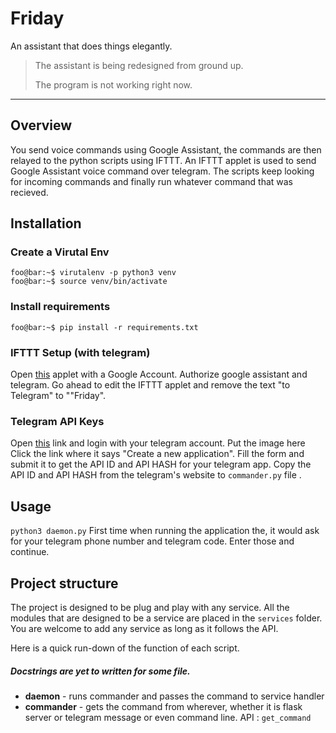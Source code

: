 # Friday
An assistant that does things elegantly.


> The assistant is being redesigned from ground up.
>
> The program is not working right now.


<hr/>

## Overview
You send voice commands using Google Assistant, the commands are then relayed to the python scripts using IFTTT. An IFTTT applet is used to
send Google Assistant voice command over telegram. 
The scripts keep looking for incoming commands and finally run whatever
command that was recieved.

## Installation 
### Create a Virutal Env
```console
foo@bar:~$ virutalenv -p python3 venv
foo@bar:~$ source venv/bin/activate
```

### Install requirements
```console
foo@bar:~$ pip install -r requirements.txt
```


### IFTTT Setup (with telegram)
Open [this](https://ifttt.com/applets/71095871d-if-you-say-pirate-popular-then-send-message-to-private-chat-with-ifttt) applet with a Google Account. Authorize google assistant and telegram. Go ahead to edit the IFTTT applet and remove the text "to Telegram" to ""Friday".

### Telegram API Keys
Open [this](my.telegram.org) link and login with your telegram account.
Put the image here
Click the link where it says "Create a new application". Fill the form and submit it to get the API ID and API HASH for your telegram app. Copy the API ID and API HASH from the telegram's website to `commander.py` file .

## Usage
`python3 daemon.py`
First time when running the application the, it would ask for your telegram phone number and telegram code. Enter those and continue.

## Project structure
The project is designed to be plug and play with any service. All the modules that are designed to be a service are placed in the `services` folder.  
You are welcome to add any service as long as it follows the API.

Here is a quick run-down of the function of each script. 

##### Docstrings are yet to written for some file.
+ **daemon** - runs commander and passes the command to service handler
+ **commander** - gets the command from wherever, whether it is flask server or telegram message or even command line. API : `get_command`

